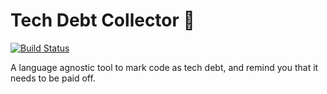 # Tech Debt Collector 👮

[![Build Status](https://travis-ci.org/mokagio/tech-debt-collector.svg?branch=master)](https://travis-ci.org/mokagio/tech-debt-collector)

A language agnostic tool to mark code as tech debt, and remind you that it needs to be paid off.
